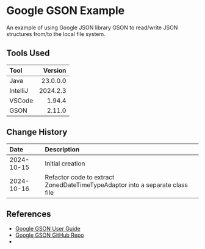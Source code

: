 # Google GSON Example
An example of using Google JSON library GSON to read/write JSON structures from/to the local file system.

## Tools Used

| Tool     |  Version |
|:---------|---------:|
| Java     | 23.0.0.0 |
| IntelliJ | 2024.2.3 |
| VSCode   |   1.94.4 |
| GSON     |   2.11.0 |

## Change History

| Date       | Description                                                                  |
|:-----------|:-----------------------------------------------------------------------------|
| 2024-10-15 | Initial creation                                                             |
| 2024-10-16 | Refactor code to extract ZonedDateTimeTypeAdaptor into a separate class file |

## References
* [Google GSON User Guide](https://github.com/google/gson/blob/main/UserGuide.md)
* [Google GSON GitHub Repo](https://github.com/google/gson)
* 